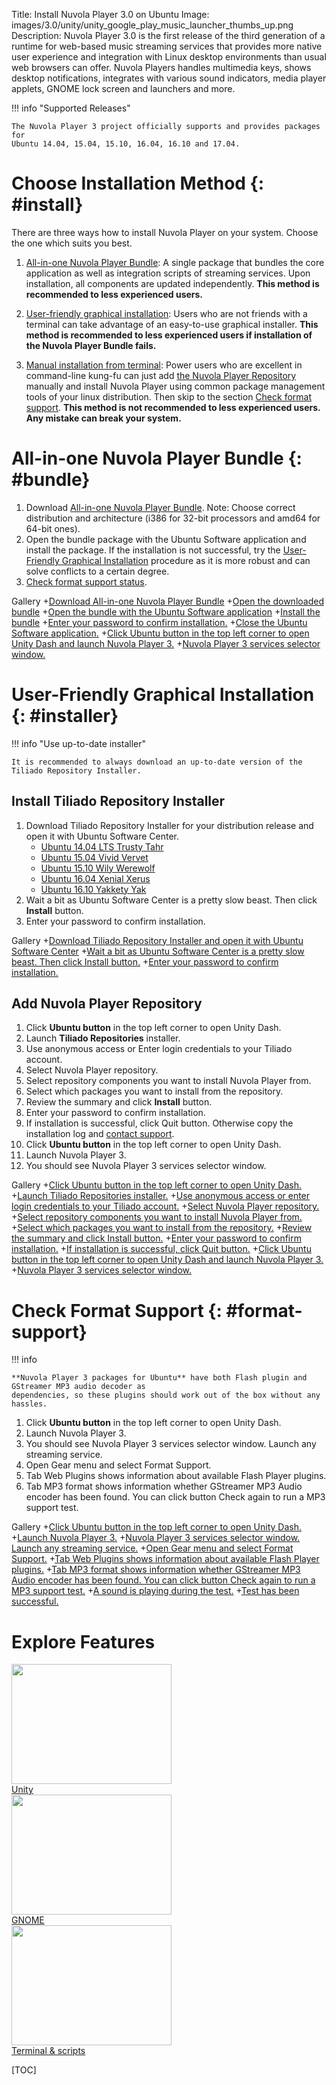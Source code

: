 Title: Install Nuvola Player 3.0 on Ubuntu
Image: images/3.0/unity/unity_google_play_music_launcher_thumbs_up.png
Description: Nuvola Player 3.0 is the first release of the third generation of a runtime for
    web-based music streaming services that provides more native user experience and integration with Linux
    desktop environments than usual web browsers can offer. Nuvola Players handles multimedia keys,
    shows desktop notifications, integrates with various sound indicators, media player applets,
    GNOME lock screen and launchers and more.

!!! info "Supported Releases"

    The Nuvola Player 3 project officially supports and provides packages for
    Ubuntu 14.04, 15.04, 15.10, 16.04, 16.10 and 17.04.

Choose Installation Method {: #install}
==========================

There are three ways how to install Nuvola Player on your system. Choose the one which suits you best.

  1. [All-in-one Nuvola Player Bundle](#bundle): A single package that bundles the core application
     as well as integration scripts of streaming services. Upon installation, all components are
     updated independently. **This method is recommended to less experienced users.**
  2. [User-friendly graphical installation](#installer): Users who are not friends with a terminal
     can take advantage of an easy-to-use graphical installer.
     **This method is recommended to less experienced users if installation of the Nuvola Player Bundle fails.**

  3. [Manual installation from terminal](./manual-installation.html):
     Power users who are excellent in command-line kung-fu can just add
     [the Nuvola Player Repository](https://tiliado.eu/nuvolaplayer/repository/) manually and install
     Nuvola Player using common package management tools of your linux distribution. Then skip to the
     section [Check format support](#format-support).
     **This method is not recommended to less experienced users. Any mistake can break your system.**

All-in-one Nuvola Player Bundle {: #bundle}
===============================

 1. Download [All-in-one Nuvola Player Bundle](https://github.com/tiliado/nuvolaplayer/releases).
    Note: Choose correct distribution and architecture (i386 for 32-bit processors and amd64 for 64-bit ones).
 2. Open the bundle package with the Ubuntu Software application and install the package.
    If the installation is not successful, try the [User-Friendly Graphical Installation](#installer) procedure
    as it is more robust and can solve conflicts to a certain degree.
 3. [Check format support status](#format-support).

 Gallery
+[Download All-in-one Nuvola Player Bundle](images/3.0/installation/ubuntu/firefox_download_bundle.png|256x192)
+[Open the downloaded bundle](images/3.0/installation/ubuntu/firefox_open_bundle.png|256x192)
+[Open the bundle with the Ubuntu Software application](images/3.0/installation/debian/bundle_open_with_gdebi.png|256x192)
+[Install the bundle](images/3.0/installation/ubuntu/install_bundle.png|256x192)
+[Enter your password to confirm installation.](images/3.0/installation/ubuntu/install_bundle_auth.png|256x192)
+[Close the Ubuntu Software application.](images/3.0/installation/ubuntu/bundle_close.png|256x192)
+[Click Ubuntu button in the top left corner to open Unity Dash and launch Nuvola Player 3.](images/3.0/unity/unity_dash_nuvola.png|256x192)
+[Nuvola Player 3 services selector window.](images/3.0/unity/unity_nuvola_selector_launch_deezer.png|256x192)

User-Friendly Graphical Installation {: #installer}
====================================

!!! info "Use up-to-date installer"
    
    It is recommended to always download an up-to-date version of the Tiliado Repository Installer.

Install Tiliado Repository Installer 
------------------------------------

 1. Download Tiliado Repository Installer for your
    distribution release and open it with Ubuntu Software Center.
     * [Ubuntu 14.04 LTS Trusty Tahr](https://tiliado.eu/repository-installer/download/trusty/)
     * [Ubuntu 15.04 Vivid Vervet](https://tiliado.eu/repository-installer/download/vivid/)
     * [Ubuntu 15.10 Wily Werewolf](https://tiliado.eu/repository-installer/download/wily/)
     * [Ubuntu 16.04 Xenial Xerus](https://tiliado.eu/repository-installer/download/xenial/)
     * [Ubuntu 16.10 Yakkety Yak](https://tiliado.eu/repository-installer/download/yakkety/)
 2. Wait a bit as Ubuntu Software Center is a pretty slow beast. Then click **Install** button.
 3. Enter your password to confirm installation.

 Gallery
+[Download Tiliado Repository Installer and open it with Ubuntu Software Center](images/3.0/unity/unity_firefox_download_installer.png|256x192)
+[Wait a bit as Ubuntu Software Center is a pretty slow beast. Then click Install button.](images/3.0/unity/unity_install_installer.png|256x192)
+[Enter your password to confirm installation.](images/3.0/unity/unity_install_installer_auth.png|256x192)

Add Nuvola Player Repository
----------------------------

  1. Click **Ubuntu button** in the top left corner to open Unity Dash.
  2. Launch **Tiliado Repositories** installer.
  3. Use anonymous access or Enter login credentials to your Tiliado account.
  4. Select Nuvola Player repository.
  5. Select repository components you want to install Nuvola Player from.
  6. Select which packages you want to install from the repository.
  7. Review the summary and click **Install** button.
  8. Enter your password to confirm installation.
  9. If installation is successful, click Quit button. Otherwise copy the installation log and
     [contact support](https://github.com/tiliado/tiliado-repositories/issues/new).
 10. Click **Ubuntu button** in the top left corner to open Unity Dash.
 11. Launch Nuvola Player 3.
 12. You should see Nuvola Player 3 services selector window.

 Gallery
+[Click Ubuntu button in the top left corner to open Unity Dash.](images/3.0/unity/unity_open_dash.png|256x192)
+[Launch Tiliado Repositories installer.](images/3.0/unity/unity_dash_tiliado_installer.png|256x192)
+[Use anonymous access or enter login credentials to your Tiliado account.](images/3.0/unity/unity_installer_anonymous.png|256x192)
+[Select Nuvola Player repository.](images/3.0/unity/unity_installer_repositories.png|256x192)
+[Select repository components you want to install Nuvola Player from.](images/3.0/installation/unity_tiliado_installer_components_stable.png|256x192)
+[Select which packages you want to install from the repository.](images/3.0/unity/unity_installer_packages.png|256x192)
+[Review the summary and click Install button.](images/3.0/unity/unity_installer_summary.png|256x192)
+[Enter your password to confirm installation.](images/3.0/unity/unity_installer_install_auth.png|256x192)
+[If installation is successful, click Quit button.](images/3.0/unity/unity_installer_done_quit.png|256x192)
+[Click Ubuntu button in the top left corner to open Unity Dash and launch Nuvola Player 3.](images/3.0/unity/unity_dash_nuvola.png|256x192)
+[Nuvola Player 3 services selector window.](images/3.0/unity/unity_nuvola_selector_launch_deezer.png|256x192)

Check Format Support {: #format-support}
====================

!!! info
    
    **Nuvola Player 3 packages for Ubuntu** have both Flash plugin and GStreamer MP3 audio decoder as
    dependencies, so these plugins should work out of the box without any hassles.

 1. Click **Ubuntu button** in the top left corner to open Unity Dash.
 2. Launch Nuvola Player 3.
 3. You should see Nuvola Player 3 services selector window. Launch any streaming service.
 4. Open Gear menu and select Format Support.
 5. Tab Web Plugins shows information about available Flash Player plugins.
 6. Tab MP3 format shows information whether GStreamer MP3 Audio encoder has been found. You can
    click button Check again to run a MP3 support test.

 Gallery
+[Click Ubuntu button in the top left corner to open Unity Dash.](images/3.0/unity/unity_open_dash.png|256x192)
+[Launch Nuvola Player 3.](images/3.0/unity/unity_dash_nuvola.png|256x192)
+[Nuvola Player 3 services selector window. Launch any streaming service.](images/3.0/unity/unity_nuvola_selector_launch_deezer.png|256x192)
+[Open Gear menu and select Format Support.](images/3.0/unity/unity_gear_menu_format_support.png|256x192)
+[Tab Web Plugins shows information about available Flash Player plugins.](images/3.0/unity/unity_format_support_flash.png|256x192)
+[Tab MP3 format shows information whether GStreamer MP3 Audio encoder has been found. You can click button Check again to run a MP3 support test.](images/3.0/unity/unity_format_support_mp3_ok.png|256x192) 
+[A sound is playing during the test.](images/3.0/unity/unity_format_support_mp3_check.png|256x192)
+[Test has been successful.](images/3.0/unity/unity_format_support_mp3_check_success.png|256x192)


Explore Features
================

<div class="row">
  <div class="col-sm-12 col-md-8">
    <div class="thumbnail">
      <a href="./explore.html#explore-unity"><img src=":images/3.0/unity/unity_google_play_music_launcher_thumbs_up[256x192].png" width="256" height="192" /></a>
      <div class="caption">
        <a class="btn btn-primary btn-block" role="button" href="./explore.html#explore-unity">Unity</a>
      </div>
    </div>
  </div>
  <div class="col-sm-12 col-md-8">
    <div class="thumbnail">
      <a href="./explore.html#explore-gnome"><img src=":images/3.0/gnome/gnome_add_to_favorites[256x192].png" width="256" height="192" /></a>
      <div class="caption">
        <a class="btn btn-primary btn-block" role="button" href="./explore.html#explore-gnome">GNOME</a>
      </div>
    </div>
  </div>
  <div class="col-sm-12 col-md-8">
    <div class="thumbnail">
      <a href="./explore.html#explore-terminal"><img src=":images/3.0/unity/unity_nuvolactl_multiple_apps[256x192].png" width="256" height="192" /></a>
      <div class="caption">
        <a class="btn btn-primary btn-block" role="button" href="./explore.html#explore-terminal">Terminal & scripts</a>
      </div>
    </div>
  </div>
</div>

[TOC]
